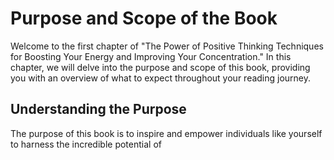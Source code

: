 Purpose and Scope of the Book
========================================

Welcome to the first chapter of "The Power of Positive Thinking Techniques for Boosting Your Energy and Improving Your Concentration." In this chapter, we will delve into the purpose and scope of this book, providing you with an overview of what to expect throughout your reading journey.

Understanding the Purpose
-------------------------

The purpose of this book is to inspire and empower individuals like yourself to harness the incredible potential of
